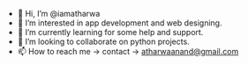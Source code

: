 - 👋 Hi, I’m @iamatharwa
- 👀 I’m interested in app development and web designing.
- 🌱 I’m currently learning for some help and support.
- 💞️ I’m looking to collaborate on python projects.
- 📫 How to reach me -> contact -> atharwaanand@gmail.com

<!---
iamatharwa/iamatharwa is a ✨ special ✨ repository because its `README.md` (this file) appears on your GitHub profile.
You can click the Preview link to take a look at your changes.
--->

